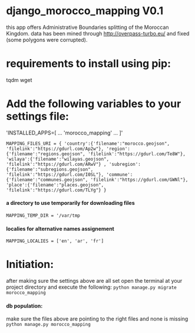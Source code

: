 
# django_morocco_mapping V0.1

this app offers Administrative Boundaries splitting of the Moroccan Kingdom. 
data has been mined through http://overpass-turbo.eu/ and fixed (some polygons were corrupted).

# requirements to install using pip: 
tqdm
wget

# Add the following variables to your settings file:
'INSTALLED_APPS=[
...
'morocco_mapping'
...
]'

`MAPPING_FILES_URI = {
    'country':{'filename':"morocco.geojson",
              'filelink':"https://gdurl.com/Ap2w"},
    'region':{'filename':"regions.geojson",
              'filelink':"https://gdurl.com/Te8W"},
    'wilaya':{'filename':"wilayas.geojson",
              'filelink':"https://gdurl.com/ARwV"} ,
    'subregion':{'filename':"subregions.geojson",
                  'filelink':"https://gdurl.com/I0SL"},
    'commune':{'filename':"communes.geojson",
                'filelink':"https://gdurl.com/GWNl"},
    'place':{'filename':"places.geojson",
             'filelink':"https://gdurl.com/TLYg"}
}`
<br/>
#### a directory to use temporarily for downloading files
`MAPPING_TEMP_DIR = '/var/tmp`
<br/>
#### localies for alternative names assignement
`MAPPING_LOCALIES = ['en', 'ar', 'fr']`

# Initiation:
after making sure the settings above are all set 
open the terminal at your project directory and execute the following:
`python manage.py migrate morocco_mapping`

#### db population:
make sure the files above are pointing to the right files and none is missing 
`python manage.py morocco_mapping`
